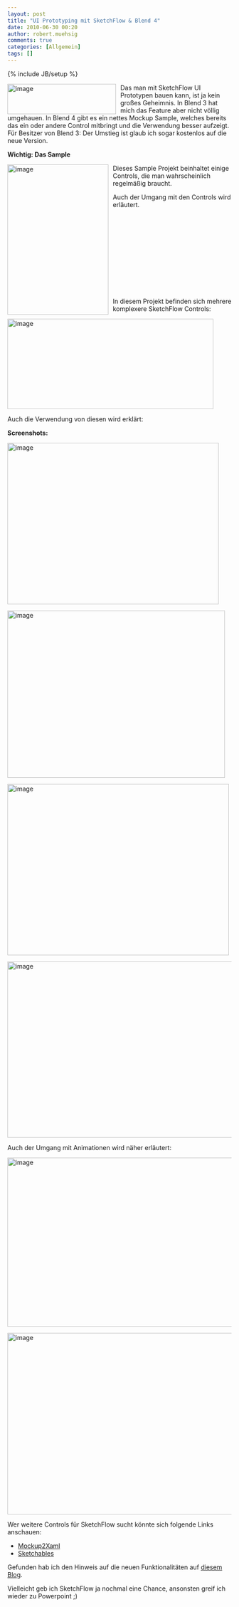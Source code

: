 ```yaml
---
layout: post
title: "UI Prototyping mit SketchFlow & Blend 4"
date: 2010-06-30 00:20
author: robert.muehsig
comments: true
categories: [Allgemein]
tags: []
---
```

{% include JB/setup %}
<p><a href="{{BASE_PATH}}/assets/wp-images/image983.png"><img style="border-bottom: 0px; border-left: 0px; margin: 0px 10px 0px 0px; display: inline; border-top: 0px; border-right: 0px" title="image" border="0" alt="image" align="left" src="{{BASE_PATH}}/assets/wp-images/image_thumb167.png" width="244" height="68" /></a> </p>  <p>Das man mit SketchFlow UI Prototypen bauen kann, ist ja kein großes Geheimnis. In Blend 3 hat mich das Feature aber nicht völlig umgehauen. In Blend 4 gibt es ein nettes Mockup Sample, welches bereits das ein oder andere Control mitbringt und die Verwendung besser aufzeigt. Für Besitzer von Blend 3: Der Umstieg ist glaub ich sogar kostenlos auf die neue Version.</p>  <p><strong>Wichtig: Das Sample</strong></p>  <p><a href="{{BASE_PATH}}/assets/wp-images/image984.png"><img style="border-bottom: 0px; border-left: 0px; margin: 0px 10px 0px 0px; display: inline; border-top: 0px; border-right: 0px" title="image" border="0" alt="image" align="left" src="{{BASE_PATH}}/assets/wp-images/image_thumb168.png" width="227" height="338" /></a> </p>  <p>Dieses Sample Projekt beinhaltet einige Controls, die man wahrscheinlich regelmäßig braucht.</p>  <p>Auch der Umgang mit den Controls wird erläutert.</p>  <p>&#160;</p>  <p>&#160;</p>  <p>&#160;</p>  <p>&#160;</p>  <p>&#160;</p>  <p>&#160;</p>  <p>In diesem Projekt befinden sich mehrere komplexere SketchFlow Controls:</p>  <p><a href="{{BASE_PATH}}/assets/wp-images/image985.png"><img style="border-bottom: 0px; border-left: 0px; display: inline; border-top: 0px; border-right: 0px" title="image" border="0" alt="image" src="{{BASE_PATH}}/assets/wp-images/image_thumb169.png" width="463" height="203" /></a> </p>  <p>Auch die Verwendung von diesen wird erklärt:</p>  <p><strong>Screenshots:</strong></p>  <p><a href="{{BASE_PATH}}/assets/wp-images/image986.png"><img style="border-bottom: 0px; border-left: 0px; display: inline; border-top: 0px; border-right: 0px" title="image" border="0" alt="image" src="{{BASE_PATH}}/assets/wp-images/image_thumb170.png" width="475" height="363" /></a> </p>  <p><a href="{{BASE_PATH}}/assets/wp-images/image987.png"><img style="border-bottom: 0px; border-left: 0px; display: inline; border-top: 0px; border-right: 0px" title="image" border="0" alt="image" src="{{BASE_PATH}}/assets/wp-images/image_thumb171.png" width="489" height="376" /></a> </p>  <p><a href="{{BASE_PATH}}/assets/wp-images/image988.png"><img style="border-bottom: 0px; border-left: 0px; display: inline; border-top: 0px; border-right: 0px" title="image" border="0" alt="image" src="{{BASE_PATH}}/assets/wp-images/image_thumb172.png" width="498" height="385" /></a> </p>  <p><a href="{{BASE_PATH}}/assets/wp-images/image989.png"><img style="border-bottom: 0px; border-left: 0px; display: inline; border-top: 0px; border-right: 0px" title="image" border="0" alt="image" src="{{BASE_PATH}}/assets/wp-images/image_thumb173.png" width="513" height="396" /></a> </p>  <p>Auch der Umgang mit Animationen wird näher erläutert:</p>  <p><a href="{{BASE_PATH}}/assets/wp-images/image990.png"><img style="border-bottom: 0px; border-left: 0px; display: inline; border-top: 0px; border-right: 0px" title="image" border="0" alt="image" src="{{BASE_PATH}}/assets/wp-images/image_thumb174.png" width="526" height="380" /></a> </p>  <p><a href="{{BASE_PATH}}/assets/wp-images/image991.png"><img style="border-bottom: 0px; border-left: 0px; display: inline; border-top: 0px; border-right: 0px" title="image" border="0" alt="image" src="{{BASE_PATH}}/assets/wp-images/image_thumb175.png" width="537" height="408" /></a> </p>  <p>Wer weitere Controls für SketchFlow sucht könnte sich folgende Links anschauen:</p>  <ul>   <li><a href="http://mockuptoxaml.codeplex.com/">Mockup2Xaml</a></li>    <li><a href="http://www.hardcodet.net/2010/05/announcing-sketchables">Sketchables</a></li> </ul>  <p>Gefunden hab ich den Hinweis auf die neuen Funktionalitäten auf <a href="http://www.uxmagic.com/blog/post/2010/06/04/Blend-4-to-get-huge-SketchFlow-Prototyping-upgrade-with-new-e2809cMockupe2809d-controls.aspx">diesem Blog</a>.</p>  <p>Vielleicht geb ich SketchFlow ja nochmal eine Chance, ansonsten greif ich wieder zu Powerpoint ;)</p>
